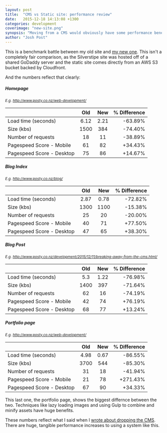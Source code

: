```yaml
---
layout: post
title:  "CMS vs Static site: performance review"
date:   2015-12-18 14:13:08 +1300
categories: development
coverimage: "new-site.png" 
synopsis: "Moving from a CMS would obviously have some performance benefits, but what's a fact without numbers?"
author: "Josh Post"
---
```


This is a benchmark battle between my old site and [my new one]. This isn't a completely fair comparison, as the Silverstipe site was hosted off of a shared GoDaddy server and the static site comes directly from an AWS S3 bucket backed by Cloudfront.

And the numbers reflect that clearly:

##### Homepage

<small>_E.g. <http://www.posty.co.nz/web-development/>_</small>

|                           | Old  | New  | % Difference  |
| ------------------------- |:----:|:----:|--------------:|
| Load time (seconds)       | 6.12 | 2.21 |  -63.89%      |
| Size (kbs)                | 1500 | 384  | -74.40%       |
| Number of requests        | 18   | 11   | -38.89%       |
| Pagespeed Score - Mobile  | 61   | 82   | +34.43%        |
| Pagespeed Score - Desktop | 75   | 86   | +14.67%        |


##### Blog Index 

<small>_E.g. <http://www.posty.co.nz/blog/>_</small>

|                           | Old  | New  | % Difference  |
| ------------------------- |:----:|:----:|--------------:|
| Load time (seconds)       | 2.87 | 0.78 |  -72.82%      |
| Size (kbs)                | 1300 | 1100 | -15.38%       |
| Number of requests        | 25   | 20   | -20.00%       |
| Pagespeed Score - Mobile  | 40   | 71   | +77.50%        |
| Pagespeed Score - Desktop | 47   | 65   | +38.30%        |

##### Blog Post 

<small>_E.g. <http://www.posty.co.nz/development/2015/12/11/breaking-away-from-the-cms.html/>_</small>

|                           | Old  | New  | % Difference  |
| ------------------------- |:----:|:----:|--------------:|
| Load time (seconds)       | 5.3  | 1.22 |  -76.98%      |
| Size (kbs)                | 1400 | 397  | -71.64%       |
| Number of requests        | 62   | 16   | -74.19%       |
| Pagespeed Score - Mobile  | 42   | 74   | +76.19%        |
| Pagespeed Score - Desktop | 68   | 77   | +13.24%        |
 

##### Portfolio page

<small>_E.g. <http://www.posty.co.nz/web-development/>_</small>

|                           | Old  | New  | % Difference  |
| ------------------------- |:----:|:----:|--------------:|
| Load time (seconds)       | 4.98 | 0.67 |  -86.55%      |
| Size (kbs)                | 3700 | 544  | -85.30%       |
| Number of requests        | 31   | 18   | -41.94%       |
| Pagespeed Score - Mobile  | 21   | 78   | +271.43%      |
| Pagespeed Score - Desktop | 67   | 90   | +34.33%       |

This last one, the portfolio page, shows the biggest differnce between the two. Techniques like lazy loading images and using Gulp to combine and minify assets have huge benefits. 

These numbers reflect what I said when I [wrote about dropping the CMS]. There are huge, tangible performance increases to using a system like this.


[wrote about dropping the CMS]: http://www.posty.co.nz/development/2015/12/11/breaking-away-from-the-cms.html
[my new one]: https://github.com/posty72/posty.co.nz